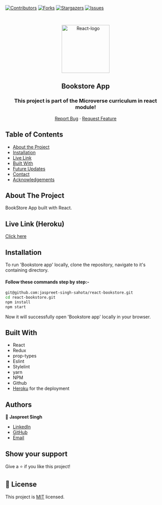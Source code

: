 <!--
*** Thanks for checking out this README Template. If you have a suggestion that would
*** make this better, please fork the repo and create a pull request or simply open
*** an issue with the tag "enhancement".
*** Thanks again! Now go create something AMAZING! :D
-->

<!-- PROJECT SHIELDS -->
<!--
*** I'm using markdown "reference style" links for readability.
*** Reference links are enclosed in brackets [ ] instead of parentheses ( ).
*** See the bottom of this document for the declaration of the reference variables
*** for contributors-url, forks-url, etc. This is an optional, concise syntax you may use.
*** https://www.markdownguide.org/basic-syntax/#reference-style-links
-->
[![Contributors][contributors-shield]][contributors-url]
[![Forks][forks-shield]][forks-url]
[![Stargazers][stars-shield]][stars-url]
[![Issues][issues-shield]][issues-url]

<!-- PROJECT LOGO -->

<br />
<p align="center">
  <a href="git@github.com:jaspreet-singh-sahota/react-bookstore.git">
    <p align="center"> <img src="https://encrypted-tbn0.gstatic.com/images?q=tbn%3AANd9GcT3BIBqL0MVaKHhrWFoxiyPej1SjMjsdwrR8w&usqp=CAU" alt="React-logo" width="150" height="150"> </p>
  </a>

  <h2 align="center">Bookstore App</h2>
  <h3 align="center"> This project is part of the Microverse curriculum in react module! </h3>

  <p align="center">
    <a href="https://github.com/jaspreet-singh-sahota/react-bookstore/issues">Report Bug</a>
    · 
    <a href="https://github.com/jaspreet-singh-sahota/react-bookstore/issues">Request Feature</a>
  </p>
</p>

<!-- TABLE OF CONTENTS -->
## Table of Contents

* [About the Project](#about-the-project)
* [Installation](#installation)
* [Live Link](#Live-Link-(Netlify))
* [Built With](#built-with)
* [Future Updates](#future-updates)
* [Contact](#Authors)
* [Acknowledgements](#acknowledgements)

<!-- ABOUT THE PROJECT -->
## About The Project

BookStore App built with React.

<!-- Live Link (Netlify) -->

## Live Link (Heroku)

[Click here](#)


<!-- INSTALLATION -->

## Installation

To run 'Bookstore app' locally, clone the repository, navigate to it's containing directory.

#### Follow these commands step by step:-  

```bash
git@github.com:jaspreet-singh-sahota/react-bookstore.git
cd react-bookstore.git
npm install
npm start
```

Now it will successfully open 'Bookstore app' locally in your browser.

<!-- BUILD WITH -->

## Built With

- React
- Redux
- prop-types
- Eslint
- Stylelint
- yarn
- NPM
- Github
- [Heroku](#) for the deployment

<!-- CONTACT -->
## Authors

👤 **Jaspreet Singh** 
    
- [LinkedIn](https://www.linkedin.com/in/jaspreet-singh-a28286146/)
- [GitHub](https://github.com/jaspreet-singh-sahota)
- [Email](jaspreetsinghjassi01@gmail.com)

## Show your support

Give a ⭐️ if you like this project!

<!-- MARKDOWN LINKS & IMAGES -->
<!-- https://www.markdownguide.org/basic-syntax/#reference-style-links -->
[contributors-shield]: https://img.shields.io/github/contributors/jaspreet-singh-sahota/react-bookstore.svg?style=flat-square
[contributors-url]: https://github.com/jaspreet-singh-sahota/react-bookstore/graphs/contributors
[forks-shield]: https://img.shields.io/github/forks/jaspreet-singh-sahota/react-bookstore.svg?style=flat-square
[forks-url]: https://github.com/jaspreet-singh-sahota/react-bookstore/network/members
[stars-shield]: https://img.shields.io/github/stars/jaspreet-singh-sahota/react-bookstore.svg?style=flat-square
[stars-url]: https://github.com/jaspreet-singh-sahota/react-bookstore/stargazers
[issues-shield]: https://img.shields.io/github/issues/jaspreet-singh-sahota/react-bookstore.svg?style=flat-square
[issues-url]: https://github.com/jaspreet-singh-sahota/react-bookstore/issues

## 📝 License

This project is [MIT](https://opensource.org/licenses/MIT) licensed.

